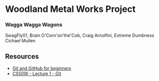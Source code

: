# Woodland Metal Works Project

### Wagga Wagga Wagons
SwagFly01, Brain O'Corn'on'the'Cob, Craig Arnolfini, Extreme Dumbness <br>
Cichael Mullen


## Resources
* [Git and GitHub for beginners](https://youtu.be/tRZGeaHPoaw)
* [CS50W - Lecture 1 - Git](https://youtu.be/NcoBAfJ6l2Q) <br>
